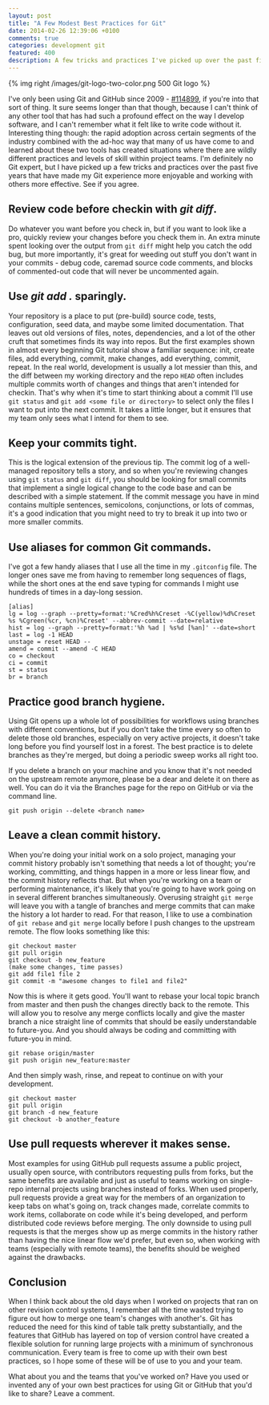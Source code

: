```yaml
---
layout: post
title: "A Few Modest Best Practices for Git"
date: 2014-02-26 12:39:06 +0100
comments: true
categories: development git
featured: 400
description: A few tricks and practices I've picked up over the past five years that make Git more enjoyable and my work more effective
---
```

{% img right /images/git-logo-two-color.png 500 Git logo  %}

I've only been using Git and GitHub since 2009 - [\#114899](http://caius.github.io/github_id/#chriskottom), if you're into that sort of thing.  It sure seems longer than that though, because I can't think of any other tool that has had such a profound effect on the way I develop software, and I can't remember what it felt like to write code without it.  Interesting thing though: the rapid adoption across certain segments of the industry combined with the ad-hoc way that many of us have come to and learned about these two tools has created situations where there are wildly different practices and levels of skill within project teams.  I'm definitely no Git expert, but I have picked up a few tricks and practices over the past five years that have made my Git experience more enjoyable and working with others more effective.  See if you agree.<!--more-->

## Review code before checkin with *git diff*.
Do whatever you want before you check in, but if you want to look like a pro, quickly review your changes before you check them in.  An extra minute spent looking over the output from `git diff` might help you catch the odd bug, but more importantly, it's great for weeding out stuff you don't want in your commits - debug code, caremad source code comments, and blocks of commented-out code that will never be uncommented again.

## Use  *git add .* sparingly.
Your repository is a place to put (pre-build) source code, tests, configuration, seed data, and maybe some limited documentation.  That leaves out old versions of files, notes, dependencies, and a lot of the other cruft that sometimes finds its way into repos.  But the first examples shown in almost every beginning Git tutorial show a familiar sequence: init, create files, add everything, commit, make changes, add everything, commit, repeat.  In the real world, development is usually a lot messier than this, and the diff between my working directory and the repo `HEAD` often includes multiple commits worth of changes and things that aren't intended for checkin.  That's why when it's time to start thinking about a commit I'll use `git status` and `git add <some file or directory>` to select only the files I want to put into the next commit.  It takes a little longer, but it ensures that my team only sees what I intend for them to see.

## Keep your commits tight.
This is the logical extension of the previous tip.  The commit log of a well-managed repository tells a story, and so when you're reviewing changes using `git status` and `git diff`, you should be looking for small commits that implement a single logical change to the code base and can be described with a simple statement.  If the commit message you have in mind contains multiple sentences, semicolons, conjunctions, or lots of commas, it's a good indication that you might need to try to break it up into two or more smaller commits.

## Use aliases for common Git commands.
I've got a few handy aliases that I use all the time in my `.gitconfig` file.  The longer ones save me from having to remember long sequences of flags, while the short ones at the end save typing for commands I might use hundreds of times in a day-long session.

```
[alias]
lg = log --graph --pretty=format:'%Cred%h%Creset -%C(yellow)%d%Creset %s %Cgreen(%cr, %cn)%Creset' --abbrev-commit --date=relative
hist = log --graph --pretty=format:'%h %ad | %s%d [%an]' --date=short
last = log -1 HEAD
unstage = reset HEAD --
amend = commit --amend -C HEAD
co = checkout
ci = commit
st = status
br = branch
```

## Practice good branch hygiene.
Using Git opens up a whole lot of possibilities for workflows using branches with different conventions, but if you don't take the time every so often to delete those old branches, especially on very active projects, it doesn't take long before you find yourself lost in a forest.  The best practice is to delete branches as they're merged, but doing a periodic sweep works all right too.

If you delete a branch on your machine and you know that it's not needed on the upstream remote anymore, please be a dear and delete it on there as well.  You can do it via the Branches page for the repo on GitHub or via the command line.

```
git push origin --delete <branch name>
```

## Leave a clean commit history.
When you're doing your initial work on a solo project, managing your commit history probably isn't something that needs a lot of thought; you're working, committing, and things happen in a more or less linear flow, and the commit history reflects that.  But when you're working on a team or performing maintenance, it's likely that you're going to have work going on in several different branches simultaneously.  Overusing straight `git merge` will leave you with a tangle of branches and merge commits that can make the history a lot harder to read.  For that reason, I like to use a combination of `git rebase` and `git merge` locally before I push changes to the upstream remote.  The flow looks something like this:

```
git checkout master
git pull origin
git checkout -b new_feature
(make some changes, time passes)
git add file1 file 2
git commit -m "awesome changes to file1 and file2"
```
Now this is where it gets good.  You'll want to rebase your local topic branch from master and then push the changes directly back to the remote.  This will allow you to resolve any merge conflicts locally and give the master branch a nice straight line of commits that should be easily understandable to future-you.  And you should always be coding and committing with future-you in mind.

```
git rebase origin/master
git push origin new_feature:master
```
And then simply wash, rinse, and repeat to continue on with your development.

```
git checkout master
git pull origin
git branch -d new_feature
git checkout -b another_feature
```

## Use pull requests wherever it makes sense.
Most examples for using GitHub pull requests assume a public project, usually open source, with contributors requesting pulls from forks, but the same benefits are available and just as useful to teams working on single-repo internal projects using branches instead of forks.  When used properly, pull requests provide a great way for the members of an organization to keep tabs on what's going on, track changes made, correlate commits to work items, collaborate on code while it's being developed, and perform distributed code reviews before merging.  The only downside to using pull requests is that the merges show up as merge commits in the history rather than having the nice linear flow we'd prefer, but even so, when working with teams (especially with remote teams), the benefits should be weighed against the drawbacks.

## Conclusion
When I think back about the old days when I worked on projects that ran on other revision control systems, I remember all the time wasted trying to figure out how to merge one team's changes with another's.  Git has reduced the need for this kind of table talk pretty substantially, and the features that GitHub has layered on top of version control have created a flexible solution for running large projects with a minimum of synchronous communication.  Every team is free to come up with their own best practices, so I hope some of these will be of use to you and your team.

What about you and the teams that you've worked on?  Have you used or invented any of your own best practices for using Git or GitHub that you'd like to share?  Leave a comment.





